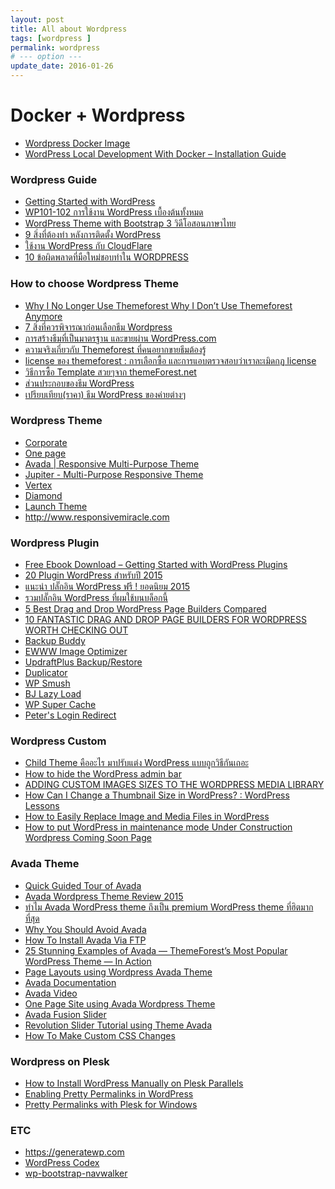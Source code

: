 ```yaml
---
layout: post
title: All about Wordpress
tags: [wordpress ]
permalink: wordpress
# --- option ---
update_date: 2016-01-26
---
```


# Docker + Wordpress

* [Wordpress Docker Image](https://hub.docker.com/_/wordpress/)
* [WordPress Local Development With Docker – Installation
Guide](https://warun.in.th/64-wordpress-local-development-with-docker-installation-guide)

<!-- more -->
### Wordpress Guide
* [Getting Started with WordPress](https://ithemes.com/publishing/getting-started-with-wordpress/)
* [WP101-102 การใช้งาน WordPress เบื้องต้นทั้งหมด](https://www.skilllane.com/courses/wordpress-for-beginners)
* [WordPress Theme with Bootstrap 3 วิดีโอสอนภาษาไทย](http://cloudcourse.io/course/wordpress-theme-and-bootstrap-3/)
* [9 สิ่งที่ต้องทำ หลังการติดตั้ง WordPress](http://www.wpthaiuser.com/wordpress-basic-set-up/)
* [ใช้งาน WordPress กับ CloudFlare](https://warun.in.th/7-ใช้งาน-wordpress-กับ-cloudflare)
* [10 ข้อผิดพลาดที่มือใหม่ชอบทำใน WORDPRESS](http://www.modifywordpress.com/wordpress/10-ข้อผิดพลาดที่มือใหม่ช/)

### How to choose Wordpress Theme
* [Why I No Longer Use Themeforest Why I Don’t Use Themeforest Anymore](http://www.engagewp.com/why-i-no-longer-use-themeforest/)
* [7 สิ่งที่ควรพิจารณาก่อนเลือกธีม Wordpress](http://www.mypum.com/7-things-to-consider-when-choosing-a-wordpress-theme/)
* [การสร้างธีมที่เป็นมาตรฐาน และขายผ่าน WordPress.com](http://mennstudio.com/2014/selling-premium-themes-on-wordpress-com/)
* [ความจริงเกี่ยวกับ Themeforest ที่คนอยากขายธีมต้องรู้](http://www.designil.com/themeforest-buy-sale-website-template.html)
* [license ของ themeforest : การเลือกซื้อ และการแอบตรวจสอบว่าเราละเมิดกฏ license](http://www.thaiseoboard.com/index.php/topic,372082.msg5088682/topicseen.html)
* [วิธีการซื้อ Template สวยๆจาก themeForest.net](http://www.tsupaman.com/2013/12/how-to-buy-template-form-themeforest-net)
* [ส่วนประกอบของธีม WordPress](http://www.wpthaiuser.com/get-to-know-wordpress-theme/)
* [เปรียบเทียบ(ราคา) ธีม WordPress ของค่ายต่างๆ](http://www.wpthaiuser.com/wordpress-themes-comparison/)


### Wordpress Theme
* [Corporate](https://mythemeshop.com/themes/corporate/)
* [One page](https://mythemeshop.com/themes/onepage/)
* [Avada | Responsive Multi-Purpose Theme](http://themeforest.net/item/avada-responsive-multipurpose-theme/2833226>)
* [Jupiter - Multi-Purpose Responsive Theme](http://themeforest.net/item/jupiter-multipurpose-responsive-theme/5177775)
* [Vertex](http://www.elegantthemes.com/demo/?theme=Vertex)
* [Diamond](http://demo.wpzoom.com/?theme=diamond)
* [Launch Theme](http://csmthemes.com/themes/launch/)
* <http://www.responsivemiracle.com>


### Wordpress Plugin
* [Free Ebook Download – Getting Started with WordPress Plugins](https://ithemes.com/2011/08/29/free-ebook-download-getting-started-with-wordpress-plugins/)
* [20 Plugin WordPress สำหรับปี 2015](http://kopkap.in.th/20-plugin-wordpress-2015.html)
* [แนะนำ ปลั๊กอิน WordPress ฟรี ! ยอดนิยม 2015](http://www.techiosoft.com/best-wordpress-plugins/)
* [รวมปลั๊กอิน WordPress ที่ผมใช้บนบล็อกนี้](http://jirayu.in.th/2013/08/รวมปลั๊กอิน-wordpress-ที่ผมใช้บน/)
* [5 Best Drag and Drop WordPress Page Builders Compared](http://www.wpbeginner.com/beginners-guide/best-drag-and-drop-page-builders-for-wordpress/)
* [10 FANTASTIC DRAG AND DROP PAGE BUILDERS FOR WORDPRESS WORTH CHECKING
OUT](https://premium.wpmudev.org/blog/10-drag-and-drop-page-builders-wordpress/)
* [Backup Buddy](http://pluginbuddy.com/purchase/backupbuddy/)
* [EWWW Image Optimizer](https://wordpress.org/plugins/ewww-image-optimizer/)
* [UpdraftPlus Backup/Restore](https://wordpress.org/plugins/updraftplus/)
* [Duplicator](https://wordpress.org/plugins/duplicator/)
* [WP Smush](https://wordpress.org/plugins/wp-smushit/)
* [BJ Lazy Load](https://wordpress.org/plugins/bj-lazy-load/)
* [WP Super Cache](https://wordpress.org/plugins/wp-super-cache/)
* [Peter's Login Redirect](https://wordpress.org/plugins/peters-login-redirect/)

### Wordpress Custom
* [Child Theme คืออะไร มาปรับแต่ง WordPress แบบถูกวิธีกันเถอะ](https://warun.in.th/143-childtheme-และ-best-practice)
* [How to hide the WordPress admin bar](http://www.cryoutcreations.eu/wordpress-themes/wordpress-tutorials/how-to-hide-the-wordpress-admin-bar)
* [ADDING CUSTOM IMAGES SIZES TO THE WORDPRESS MEDIA LIBRARY](http://premium.wpmudev.org/blog/adding-custom-images-sizes-to-the-wordpress-media-library/)
* [How Can I Change a Thumbnail Size in WordPress? : WordPress Lessons](https://www.youtube.com/watch?v=J7M4RMpY55c)
* [How to Easily Replace Image and Media Files in WordPress](http://www.wpbeginner.com/plugins/how-to-easily-replace-image-and-media-files-in-wordpress/)
* [How to put WordPress in maintenance mode Under Construction Wordpress
Coming Soon Page](https://www.youtube.com/watch?v=Kj7k1iFcUxM)


### Avada Theme
* [Quick Guided Tour of Avada](https://www.youtube.com/watch?v=dn6g_gJDAIk)
* [Avada Wordpress Theme Review 2015](https://www.youtube.com/watch?v=IE_uTEoyylM)
* [ทำไม Avada WordPress theme ถึงเป็น premium WordPress theme
ที่ฮิตมากที่สุด](http://www.jirawatisme.com/resources/avada-wordpress-theme/)
* [Why You Should Avoid Avada](http://wearnhardt.com/why-you-should-avoid-avada/)
* [How To Install Avada Via FTP](https://theme-fusion.com/videos/install-avada-via-ftp/)
* [25 Stunning Examples of Avada — ThemeForest’s Most Popular WordPress Theme — In Action](http://winningwp.com/examples-of-sites-built-with-the-wordpress-avada-theme-by-themefusion/)
* [Page Layouts using Wordpress Avada Theme](https://www.youtube.com/watch?v=0wgJvbkzYsg)
* [Avada Documentation](https://theme-fusion.com/support/documentation/avada-documentation/)
* [Avada Video](https://www.youtube.com/user/ThemeFusionVideos/videos)
* [One Page Site using Avada Wordpress Theme](https://www.youtube.com/watch?v=63M5EluEKcg)
* [Avada Fusion Slider](https://ithemes.com)
* [Revolution Slider Tutorial using Theme Avada](https://www.youtube.com/watch?v=bMXC3Wm5wG4)
* [How To Make Custom CSS Changes](https://theme-fusion.com/knowledgebase/how-to-make-custom-css-changes/)

### Wordpress on Plesk
* [How to Install WordPress Manually on Plesk Parallels](http://www.pastmasterblogger.com/how-to-install-wordpress-manually-on-plesk-parallels/)
* [Enabling Pretty Permalinks in WordPress](http://www.iis.net/learn/extensions/url-rewrite-module/enabling-pretty-permalinks-in-wordpress)
* [Pretty Permalinks with Plesk for Windows](https://wordpress.org/support/topic/pretty-permalinks-with-plesk-for-windows)

### ETC
* <https://generatewp.com>
* [WordPress Codex](http://codex.wordpress.org)
* [wp-bootstrap-navwalker](https://github.com/twittem/wp-bootstrap-navwalker)
